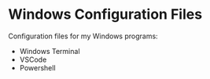# Windows Configuration Files

Configuration files for my Windows programs:

- Windows Terminal
- VSCode
- Powershell
